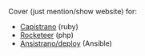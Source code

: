 Cover (just mention/show website) for:

* [Capistrano](http://capistranorb.com/) (ruby)
* [Rocketeer](http://rocketeer.autopergamene.eu/) (php)
* [Ansistrano/deploy](https://github.com/ansistrano/deploy) (Ansible)